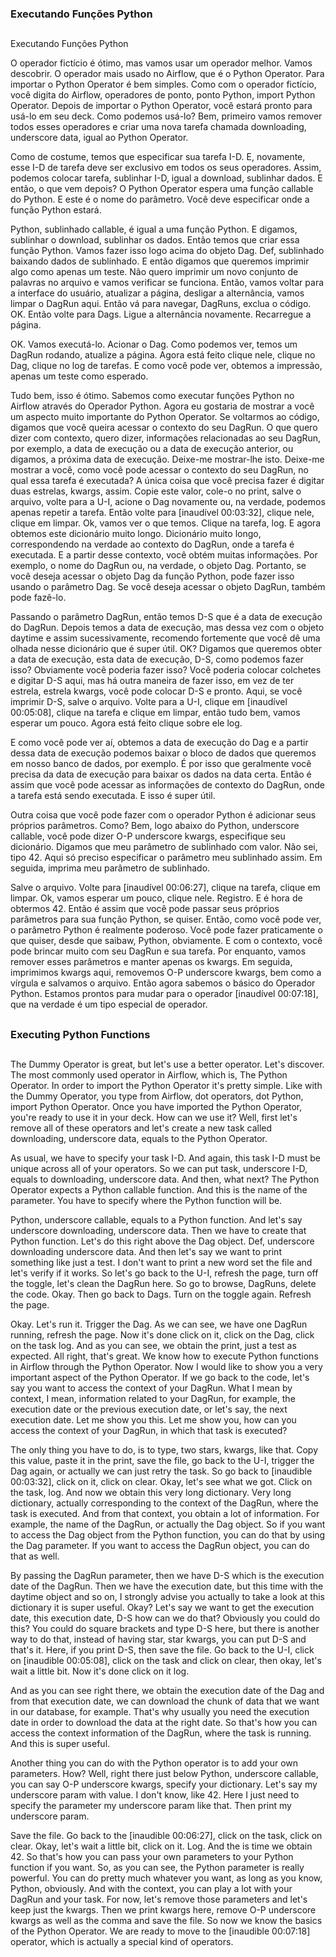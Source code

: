 ### Executando Funções Python
##

Executando Funções Python

O operador fictício é ótimo, mas vamos usar um operador melhor. Vamos descobrir. O operador mais usado no Airflow, que é o Python Operator. Para importar o Python Operator é bem simples. Como com o operador fictício, você digita do Airflow, operadores de ponto, ponto Python, import Python Operator. Depois de importar o Python Operator, você estará pronto para usá-lo em seu deck. Como podemos usá-lo? Bem, primeiro vamos remover todos esses operadores e criar uma nova tarefa chamada downloading, underscore data, igual ao Python Operator.

Como de costume, temos que especificar sua tarefa I-D. E, novamente, esse I-D de tarefa deve ser exclusivo em todos os seus operadores. Assim, podemos colocar tarefa, sublinhar I-D, igual a download, sublinhar dados. E então, o que vem depois? O Python Operator espera uma função callable do Python. E este é o nome do parâmetro. Você deve especificar onde a função Python estará.

Python, sublinhado callable, é igual a uma função Python. E digamos, sublinhar o download, sublinhar os dados. Então temos que criar essa função Python. Vamos fazer isso logo acima do objeto Dag. Def, sublinhado baixando dados de sublinhado. E então digamos que queremos imprimir algo como apenas um teste. Não quero imprimir um novo conjunto de palavras no arquivo e vamos verificar se funciona. Então, vamos voltar para a interface do usuário, atualizar a página, desligar a alternância, vamos limpar o DagRun aqui. Então vá para navegar, DagRuns, exclua o código. OK. Então volte para Dags. Ligue a alternância novamente. Recarregue a página.

OK. Vamos executá-lo. Acionar o Dag. Como podemos ver, temos um DagRun rodando, atualize a página. Agora está feito clique nele, clique no Dag, clique no log de tarefas. E como você pode ver, obtemos a impressão, apenas um teste como esperado. 

Tudo bem, isso é ótimo. Sabemos como executar funções Python no Airflow através do Operador Python. Agora eu gostaria de mostrar a você um aspecto muito importante do Python Operator. Se voltarmos ao código, digamos que você queira acessar o contexto do seu DagRun. O que quero dizer com contexto, quero dizer, informações relacionadas ao seu DagRun, por exemplo, a data de execução ou a data de execução anterior, ou digamos, a próxima data de execução. Deixe-me mostrar-lhe isto. Deixe-me mostrar a você, como você pode acessar o contexto do seu DagRun, no qual essa tarefa é executada?
A única coisa que você precisa fazer é digitar duas estrelas, kwargs, assim. Copie este valor, cole-o no print, salve o arquivo, volte para a U-I, acione o Dag novamente ou, na verdade, podemos apenas repetir a tarefa. Então volte para [inaudível 00:03:32], clique nele, clique em limpar. Ok, vamos ver o que temos. Clique na tarefa, log. E agora obtemos este dicionário muito longo. Dicionário muito longo, correspondendo na verdade ao contexto do DagRun, onde a tarefa é executada. E a partir desse contexto, você obtém muitas informações. Por exemplo, o nome do DagRun ou, na verdade, o objeto Dag. Portanto, se você deseja acessar o objeto Dag da função Python, pode fazer isso usando o parâmetro Dag. Se você deseja acessar o objeto DagRun, também pode fazê-lo.

Passando o parâmetro DagRun, então temos D-S que é a data de execução do DagRun. Depois temos a data de execução, mas dessa vez com o objeto daytime e assim sucessivamente, recomendo fortemente que você dê uma olhada nesse dicionário que é super útil. OK? Digamos que queremos obter a data de execução, esta data de execução, D-S, como podemos fazer isso? Obviamente você poderia fazer isso? Você poderia colocar colchetes e digitar D-S aqui, mas há outra maneira de fazer isso, em vez de ter estrela, estrela kwargs, você pode colocar D-S e pronto. Aqui, se você imprimir D-S, salve o arquivo. Volte para a U-I, clique em [inaudível 00:05:08], clique na tarefa e clique em limpar, então tudo bem, vamos esperar um pouco. Agora está feito clique sobre ele log.

E como você pode ver aí, obtemos a data de execução do Dag e a partir dessa data de execução podemos baixar o bloco de dados que queremos em nosso banco de dados, por exemplo. É por isso que geralmente você precisa da data de execução para baixar os dados na data certa. Então é assim que você pode acessar as informações de contexto do DagRun, onde a tarefa está sendo executada. E isso é super útil.

Outra coisa que você pode fazer com o operador Python é adicionar seus próprios parâmetros. Como? Bem, logo abaixo do Python, underscore callable, você pode dizer O-P underscore kwargs, especifique seu dicionário. Digamos que meu parâmetro de sublinhado com valor. Não sei, tipo 42. Aqui só preciso especificar o parâmetro meu sublinhado assim. Em seguida, imprima meu parâmetro de sublinhado.

Salve o arquivo. Volte para [inaudível 00:06:27], clique na tarefa, clique em limpar. Ok, vamos esperar um pouco, clique nele. Registro. E é hora de obtermos 42. Então é assim que você pode passar seus próprios parâmetros para sua função Python, se quiser. Então, como você pode ver, o parâmetro Python é realmente poderoso. Você pode fazer praticamente o que quiser, desde que saibaw, Python, obviamente. E com o contexto, você pode brincar muito com seu DagRun e sua tarefa. Por enquanto, vamos remover esses parâmetros e manter apenas os kwargs. Em seguida, imprimimos kwargs aqui, removemos O-P underscore kwargs, bem como a vírgula e salvamos o arquivo. Então agora sabemos o básico do Operador Python. Estamos prontos para mudar para o operador [inaudível 00:07:18], que na verdade é um tipo especial de operador.

##
### Executing Python Functions
##

The Dummy Operator is great, but let's use a better operator. Let's discover. The most commonly used operator in Airflow, which is, The Python Operator. In order to import the Python Operator it's pretty simple. Like with the Dummy Operator, you type from Airflow, dot operators, dot Python, import Python Operator. Once you have imported the Python Operator, you're ready to use it in your deck. How can we use it? Well, first let's remove all of these operators and let's create a new task called downloading, underscore data, equals to the Python Operator.

As usual, we have to specify your task I-D. And again, this task I-D must be unique across all of your operators. So we can put task, underscore I-D, equals to downloading, underscore data. And then, what next? The Python Operator expects a Python callable function. And this is the name of the parameter. You have to specify where the Python function will be.

Python, underscore callable, equals to a Python function. And let's say underscore downloading, underscore data. Then we have to create that Python function. Let's do this right above the Dag object. Def, underscore downloading underscore data. And then let's say we want to print something like just a test. I don't want to print a new word set the file and let's verify if it works. So let's go back to the U-I, refresh the page, turn off the toggle, let's clean the DagRun here. So go to browse, DagRuns, delete the code. Okay. Then go back to Dags. Turn on the toggle again. Refresh the page.

Okay. Let's run it. Trigger the Dag. As we can see, we have one DagRun running, refresh the page. Now it's done click on it, click on the Dag, click on the task log. And as you can see, we obtain the print, just a test as expected. All right, that's great. We know how to execute Python functions in Airflow through the Python Operator. Now I would like to show you a very important aspect of the Python Operator. If we go back to the code, let's say you want to access the context of your DagRun. What I mean by context, I mean, information related to your DagRun, for example, the execution date or the previous execution date, or let's say, the next execution date. Let me show you this. Let me show you, how can you access the context of your DagRun, in which that task is executed?

The only thing you have to do, is to type, two stars, kwargs, like that. Copy this value, paste it in the print, save the file, go back to the U-I, trigger the Dag again, or actually we can just retry the task. So go back to [inaudible 00:03:32], click on it, click on clear. Okay, let's see what we got. Click on the task, log. And now we obtain this very long dictionary. Very long dictionary, actually corresponding to the context of the DagRun, where the task is executed. And from that context, you obtain a lot of information. For example, the name of the DagRun, or actually the Dag object. So if you want to access the Dag object from the Python function, you can do that by using the Dag parameter. If you want to access the DagRun object, you can do that as well.

By passing the DagRun parameter, then we have D-S which is the execution date of the DagRun. Then we have the execution date, but this time with the daytime object and so on, I strongly advise you actually to take a look at this dictionary it is super useful. Okay? Let's say we want to get the execution date, this execution date, D-S how can we do that? Obviously you could do this? You could do square brackets and type D-S here, but there is another way to do that, instead of having star, star kwargs, you can put D-S and that's it. Here, if you print D-S, then save the file. Go back to the U-I, click on [inaudible 00:05:08], click on the task and click on clear, then okay, let's wait a little bit. Now it's done click on it log.

And as you can see right there, we obtain the execution date of the Dag and from that execution date, we can download the chunk of data that we want in our database, for example. That's why usually you need the execution date in order to download the data at the right date. So that's how you can access the context information of the DagRun, where the task is running. And this is super useful.

Another thing you can do with the Python operator is to add your own parameters. How? Well, right there just below Python, underscore callable, you can say O-P underscore kwargs, specify your dictionary. Let's say my underscore param with value. I don't know, like 42. Here I just need to specify the parameter my underscore param like that. Then print my underscore param.

Save the file. Go back to the [inaudible 00:06:27], click on the task, click on clear. Okay, let's wait a little bit, click on it. Log. And the is time we obtain 42. So that's how you can pass your own parameters to your Python function if you want. So, as you can see, the Python parameter is really powerful. You can do pretty much whatever you want, as long as you know, Python, obviously. And with the context, you can play a lot with your DagRun and your task. For now, let's remove those parameters and let's keep just the kwargs. Then we print kwargs here, remove O-P underscore kwargs as well as the comma and save the file. So now we know the basics of the Python Operator. We are ready to move to the [inaudible 00:07:18] operator, which is actually a special kind of operators.

